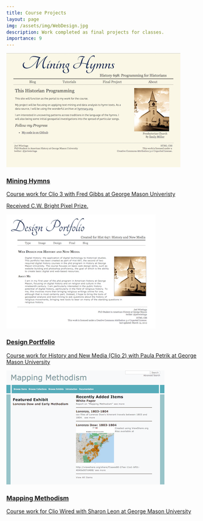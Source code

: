 ```yaml
---
title: Course Projects
layout: page
img: /assets/img/WebDesign.jpg
description: Work completed as final projects for classes.
importance: 9
---
```

<div class="entry">
    <a href="http://clio3.jerielizabeth.me/index.php">
        <img class="thumb" src="/assets/img/MiningHymns.jpg" />
        <div class="caption">
        <h3>Mining Hymns</h3>
        <p>Course work for Clio 3 with Fred Gibbs at George Mason Univeristy</p>
        <p>Received C.W. Bright Pixel Prize.</p>
    </div>
    </a>
</div>
<div class="entry">
    <a href="http://clio2.jerielizabeth.me">
        <img class="thumb" src="/assets/img/WebDesign.jpg" />
        <div class="caption">
            <h3>Design Portfolio</h3>
            <p>Course work for History and New Media (Clio 2) with Paula Petrik at George Mason University</p>
        </div>
    </a>
</div>
<div class="entry">
    <a href="http://clio1.jerielizabeth.me">
        <img class="thumb" src="/assets/img/mappingMethodism.png" />
        <div class="caption">
            <h3>Mapping Methodism</h3>
            <p>Course work for Clio Wired with Sharon Leon at George Mason University</p>
        </div>
    </a>
</div>